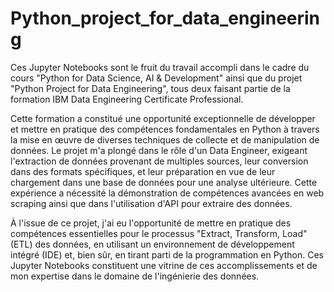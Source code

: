 # Python_project_for_data_engineering
Ces Jupyter Notebooks sont le fruit du travail accompli dans le cadre du cours "Python for Data Science, AI & Development" ainsi que du projet "Python Project for Data Engineering", tous deux faisant partie de la formation IBM Data Engineering Certificate Professional.

Cette formation a constitué une opportunité exceptionnelle de développer et mettre en pratique des compétences fondamentales en Python à travers la mise en œuvre de diverses techniques de collecte et de manipulation de données. 
Le projet m'a plongé dans le rôle d'un Data Engineer, exigeant l'extraction de données provenant de multiples sources, leur conversion dans des formats spécifiques, et leur préparation en vue de leur chargement dans une base de données pour une analyse ultérieure. 
Cette expérience a nécessité la démonstration de compétences avancées en web scraping ainsi que dans l'utilisation d'API pour extraire des données.

À l'issue de ce projet, j'ai eu l'opportunité de mettre en pratique des compétences essentielles pour le processus "Extract, Transform, Load" (ETL) des données, en utilisant un environnement de développement intégré (IDE) et, bien sûr, en tirant parti de la programmation en Python. Ces Jupyter Notebooks constituent une vitrine de ces accomplissements et de mon expertise dans le domaine de l'ingénierie des données.
